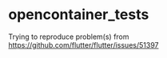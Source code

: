 # opencontainer_tests

Trying to reproduce problem(s) from https://github.com/flutter/flutter/issues/51397
